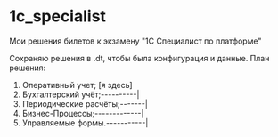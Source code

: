 # 1c_specialist
Мои решения билетов к экзамену "1С Специалист по платформе"

Сохраняю решения в .dt, чтобы была конфигурация и данные.
План решения:
1) Оперативный учет;        [я здесь]
2) Бухгалтерский учёт;----------|
3) Периодические расчёты;-------|
4) Бизнес-Процессы;-------------|
5) Управляемые формы.-----------|
